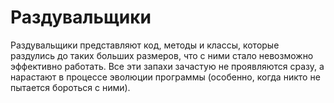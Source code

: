# Раздувальщики

Раздувальщики представляют код, методы и классы, которые раздулись до таких больших размеров, что с ними стало 
невозможно эффективно работать. Все эти запахи зачастую не проявляются сразу, а нарастают в процессе эволюции программы
(особенно, когда никто не пытается бороться с ними). 